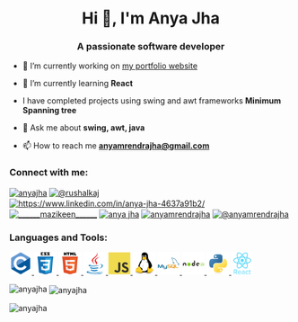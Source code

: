 <h1 align="center">Hi 👋, I'm Anya Jha</h1>
<h3 align="center">A passionate software developer</h3>

- 🔭 I’m currently working on [my portfolio website](https://github.com/anyajha/MST/blob/main/DaaP1.java)

- 🌱 I’m currently learning **React**

- I have completed projects using swing and awt frameworks **Minimum Spanning tree**

- 💬 Ask me about **swing, awt, java**

- 📫 How to reach me **anyamrendrajha@gmail.com**

<h3 align="left">Connect with me:</h3>
<p align="left">
<a href="https://codepen.io/anyajha" target="blank"><img align="center" src="https://raw.githubusercontent.com/rahuldkjain/github-profile-readme-generator/master/src/images/icons/Social/codepen.svg" alt="anyajha" height="30" width="40" /></a>
<a href="https://twitter.com/@rushalkaj" target="blank"><img align="center" src="https://raw.githubusercontent.com/rahuldkjain/github-profile-readme-generator/master/src/images/icons/Social/twitter.svg" alt="@rushalkaj" height="30" width="40" /></a>
<a href="https://linkedin.com/in/https://www.linkedin.com/in/anya-jha-4637a91b2/" target="blank"><img align="center" src="https://raw.githubusercontent.com/rahuldkjain/github-profile-readme-generator/master/src/images/icons/Social/linked-in-alt.svg" alt="https://www.linkedin.com/in/anya-jha-4637a91b2/" height="30" width="40" /></a>
<a href="https://instagram.com/______mazikeen______" target="blank"><img align="center" src="https://raw.githubusercontent.com/rahuldkjain/github-profile-readme-generator/master/src/images/icons/Social/instagram.svg" alt="______mazikeen______" height="30" width="40" /></a>
<a href="https://www.hackerrank.com/anya jha" target="blank"><img align="center" src="https://raw.githubusercontent.com/rahuldkjain/github-profile-readme-generator/master/src/images/icons/Social/hackerrank.svg" alt="anya jha" height="30" width="40" /></a>
<a href="https://www.leetcode.com/anyamrendrajha" target="blank"><img align="center" src="https://raw.githubusercontent.com/rahuldkjain/github-profile-readme-generator/master/src/images/icons/Social/leet-code.svg" alt="anyamrendrajha" height="30" width="40" /></a>
<a href="https://www.hackerearth.com/@anyamrendrajha" target="blank"><img align="center" src="https://raw.githubusercontent.com/rahuldkjain/github-profile-readme-generator/master/src/images/icons/Social/hackerearth.svg" alt="@anyamrendrajha" height="30" width="40" /></a>
</p>

<h3 align="left">Languages and Tools:</h3>
<p align="left"> <a href="https://www.cprogramming.com/" target="_blank" rel="noreferrer"> <img src="https://raw.githubusercontent.com/devicons/devicon/master/icons/c/c-original.svg" alt="c" width="40" height="40"/> </a> <a href="https://www.w3schools.com/css/" target="_blank" rel="noreferrer"> <img src="https://raw.githubusercontent.com/devicons/devicon/master/icons/css3/css3-original-wordmark.svg" alt="css3" width="40" height="40"/> </a> <a href="https://www.w3.org/html/" target="_blank" rel="noreferrer"> <img src="https://raw.githubusercontent.com/devicons/devicon/master/icons/html5/html5-original-wordmark.svg" alt="html5" width="40" height="40"/> </a> <a href="https://www.java.com" target="_blank" rel="noreferrer"> <img src="https://raw.githubusercontent.com/devicons/devicon/master/icons/java/java-original.svg" alt="java" width="40" height="40"/> </a> <a href="https://developer.mozilla.org/en-US/docs/Web/JavaScript" target="_blank" rel="noreferrer"> <img src="https://raw.githubusercontent.com/devicons/devicon/master/icons/javascript/javascript-original.svg" alt="javascript" width="40" height="40"/> </a> <a href="https://www.linux.org/" target="_blank" rel="noreferrer"> <img src="https://raw.githubusercontent.com/devicons/devicon/master/icons/linux/linux-original.svg" alt="linux" width="40" height="40"/> </a> <a href="https://www.mysql.com/" target="_blank" rel="noreferrer"> <img src="https://raw.githubusercontent.com/devicons/devicon/master/icons/mysql/mysql-original-wordmark.svg" alt="mysql" width="40" height="40"/> </a> <a href="https://nodejs.org" target="_blank" rel="noreferrer"> <img src="https://raw.githubusercontent.com/devicons/devicon/master/icons/nodejs/nodejs-original-wordmark.svg" alt="nodejs" width="40" height="40"/> </a> <a href="https://www.python.org" target="_blank" rel="noreferrer"> <img src="https://raw.githubusercontent.com/devicons/devicon/master/icons/python/python-original.svg" alt="python" width="40" height="40"/> </a> <a href="https://reactjs.org/" target="_blank" rel="noreferrer"> <img src="https://raw.githubusercontent.com/devicons/devicon/master/icons/react/react-original-wordmark.svg" alt="react" width="40" height="40"/> </a> </p>

<p><img align="left" src="https://github-readme-stats.vercel.app/api/top-langs?username=anyajha&show_icons=true&locale=en&layout=compact" alt="anyajha" /></p>

<p>&nbsp;<img align="center" src="https://github-readme-stats.vercel.app/api?username=anyajha&show_icons=true&locale=en" alt="anyajha" /></p>

<p><img align="center" src="https://github-readme-streak-stats.herokuapp.com/?user=anyajha&" alt="anyajha" /></p>
